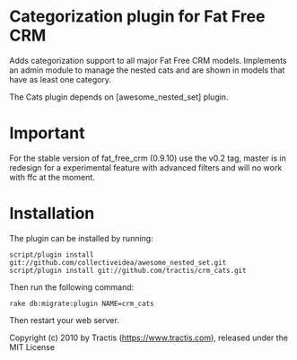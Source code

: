 Categorization plugin for Fat Free CRM
============

Adds categorization support to all major Fat Free CRM models. Implements an admin module to manage the nested cats and are shown in models that have as least one category.
 
The Cats plugin depends on [awesome_nested_set] plugin.

Important
============
For the stable version of fat_free_crm (0.9.10) use the v0.2 tag, master is in redesign for a experimental feature with advanced filters and will no work with ffc at the moment.

Installation
============

The plugin can be installed by running:

    script/plugin install git://github.com/collectiveidea/awesome_nested_set.git
    script/plugin install git://github.com/tractis/crm_cats.git

Then run the following command:

    rake db:migrate:plugin NAME=crm_cats

Then restart your web server.

Copyright (c) 2010 by Tractis (https://www.tractis.com), released under the MIT License